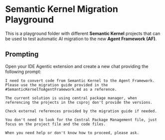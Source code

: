 # Semantic Kernel Migration Playground

This is a playground folder with different **Semantic Kernel** projects that can be used to test automatic AI migration to the new **Agent Framework (AF)**.

## Prompting

Open your IDE Agentic extension and create a new chat providing the following prompt:

```
I need to convert code from Semantic Kernel to the Agent Framework. 
Please use the migration guide provided in the #SemanticKernelToAgentFramework.md as a reference.

The current solution is using central package manager, when referencing the projects in the csproj don't provide the versions.

Check external references provided by the migration guide if needed.

You don't need to look for the Central Package Management file, just focus on the project file and the code files.

When you need help or don't know how to proceed, please ask.
```